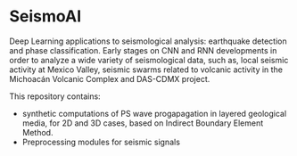 # SeismoAI
Deep Learning applications to seismological analysis: earthquake detection and phase classification. Early stages on CNN and RNN developments in order to analyze a wide variety of seismological data, such as, local seismic activity at Mexico Valley, seismic swarms related to volcanic activity in the Michoacán Volcanic Complex and DAS-CDMX project.

This repository contains: 
- synthetic computations of PS wave progapagation in layered geological media, for 2D and 3D cases, based on Indirect Boundary Element Method.
- Preprocessing modules for seismic signals


